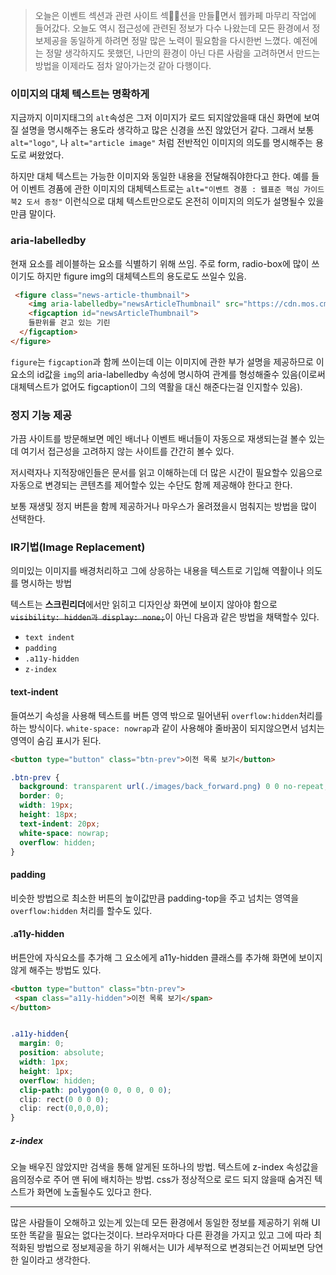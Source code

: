 > 오늘은 이벤트 섹션과 관련 사이트 섹션을 만들면서 웹카페 마무리 작업에 들어갔다. 오늘도 역시 접근성에 관련된 정보가 다수 나왔는데 모든 환경에서 정보제공을 동일하게 하려면 정말 많은 노력이 필요함을 다시한번 느꼈다. 예전에는 정말 생각하지도 못했던, 나만의 환경이 아닌 다른 사람을 고려하면서 만드는 방법을 이제라도 점차 알아가는것 같아 다행이다.


### 이미지의 대체 텍스트는 명확하게

지금까지 이미지태그의 `alt`속성은 그저 이미지가 로드 되지않았을때 대신 화면에 보여질 설명을 명시해주는 용도라 생각하고 많은 신경을 쓰진 않았던거 같다. 그래서 보통 `alt="logo"`, 나 `alt="article image"` 처럼 전반적인 이미지의 의도를 명시해주는 용도로 써왔었다.

하지만 대체 텍스트는 가능한 이미지와 동일한 내용을 전달해줘야한다고 한다. 예를 들어 이벤트 경품에 관한 이미지의 대체텍스트로는 `alt="이벤트 경품 : 웹표준 핵심 가이드북2 도서 증정"` 이런식으로 대체 텍스트만으로도 온전히 이미지의 의도가 설명될수 있을 만큼 말이다. 

### aria-labelledby

현재 요소를 레이블하는 요소를 식별하기 위해 쓰임. 주로 form, radio-box에 많이 쓰이기도 하지만 figure img의 대체텍스트의 용도로도 쓰일수 있음. 

```html
 <figure class="news-article-thumbnail">
    <img aria-labelledby="newsArticleThumbnail" src="https://cdn.mos.cms.futurecdn.net/mEuBJTDhXuTfSKdLefzSKg.jpg" alt="" >
    <figcaption id="newsArticleThumbnail">
    들판위를 걷고 있는 기린
  </figcaption>
</figure>
``` 
`figure`는 `figcaption`과 함께 쓰이는데 이는 이미지에 관한 부가 설명을 제공하므로 이 요소의 id값을 `img`의 aria-labelledby 속성에 명시하여 관계를 형성해줄수 있음(이로써 대체텍스트가 없어도 figcaption이 그의 역활을 대신 해준다는걸 인지할수 있음).

### 정지 기능 제공

가끔 사이트를 방문해보면 메인 배너나 이벤트 배너들이 자동으로 재생되는걸 볼수 있는데 여기서 접근성을 고려하지 않는 사이트를 간간히 볼수 있다. 

저시력자나 지적장애인들은 문서를 읽고 이해하는데 더 많은 시간이 필요할수 있음으로 자동으로 변경되는 콘텐츠를 제어할수 있는 수단도 함께 제공해야 한다고 한다.

보통 재생및 정지 버튼을 함께 제공하거나 마우스가 올려졌을시 멈춰지는 방법을 많이 선택한다.

### IR기법(Image Replacement)

의미있는 이미지를 배경처리하고 그에 상응하는 내용을 텍스트로 기입해 역활이나 의도를 명시하는 방법 

텍스트는 <strong>스크린리더</strong>에서만 읽히고 디자인상 화면에 보이지 않아야 함으로
<s>`visibility: hidden과 display: none;`</s>이 아닌 다음과 같은 방법을 채택할수 있다. 

- `text indent`
- `padding`
- `.a11y-hidden`
- `z-index`



#### text-indent

들여쓰기 속성을 사용해 텍스트를 버튼 영역 밖으로 밀어낸뒤 `overflow:hidden`처리를 하는 방식이다. `white-space: nowrap`과 같이 사용해야 줄바꿈이 되지않으면서 넘치는 영역이 숨김 표시가 된다.


 ```html
 <button type="button" class="btn-prev">이전 목록 보기</button>
 ```
```css
.btn-prev {
  background: transparent url(./images/back_forward.png) 0 0 no-repeat;
  border: 0;
  width: 19px;
  height: 18px;
  text-indent: 20px;
  white-space: nowrap;
  overflow: hidden;
}
```

#### padding

비슷한 방법으로 최소한 버튼의 높이값만큼 padding-top을 주고 넘치는 영역을 `overflow:hidden` 처리를 할수도 있다.

#### .a11y-hidden

버튼안에 자식요소를 추가해 그 요소에게 a11y-hidden 클래스를 추가해 화면에 보이지 않게 해주는 방법도 있다.

 ```html
 <button type="button" class="btn-prev">
  <span class="a11y-hidden">이전 목록 보기</span>
 </button>
 ```

```css

.a11y-hidden{ 
  margin: 0;
  position: absolute;
  width: 1px;
  height: 1px;
  overflow: hidden;
  clip-path: polygon(0 0, 0 0, 0 0);
  clip: rect(0 0 0 0);
  clip: rect(0,0,0,0);
}

```

##### z-index 

오늘 배우진 않았지만 검색을 통해 알게된 또하나의 방법. 텍스트에 z-index 속성값을 음의정수로 주어 맨 뒤에 배치하는 방법. css가 정상적으로 로드 되지 않을때 숨겨진 텍스트가 화면에 노출될수도 있다고 한다.   


--- 

많은 사람들이 오해하고 있는게 있는데 모든 환경에서 동일한 정보를 제공하기 위해 UI또한 똑같을 필요는 없다는것이다. 브라우저마다 다른 환경을 가지고 있고 그에 따라 최적화된 방법으로 정보제공을 하기 위해서는 UI가 세부적으로 변경되는건 어찌보면 당연한 일이라고 생각한다.